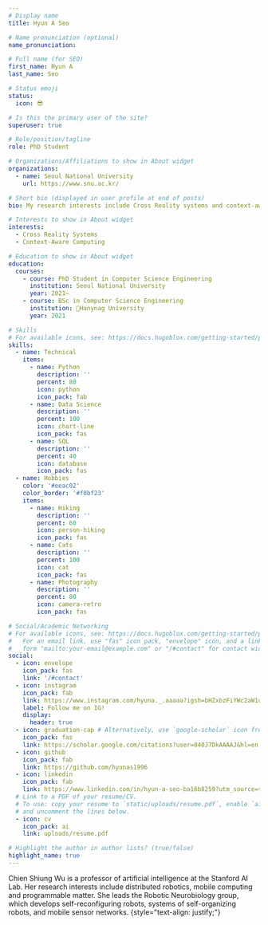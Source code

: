 ```yaml
---
# Display name
title: Hyun A Seo

# Name pronunciation (optional)
name_pronunciation:

# Full name (for SEO)
first_name: Hyun A
last_name: Seo

# Status emoji
status:
  icon: 😎

# Is this the primary user of the site?
superuser: true

# Role/position/tagline
role: PhD Student

# Organizations/Affiliations to show in About widget
organizations:
  - name: Seoul National University
    url: https://www.snu.ac.kr/

# Short bio (displayed in user profile at end of posts)
bio: My research interests include Cross Reality systems and context-aware computing in the technical human computer interaction context. 

# Interests to show in About widget
interests:
  - Cross Reality Systems
  - Context-Aware Computing 

# Education to show in About widget
education:
  courses:
    - course: PhD Student in Computer Science Engineering
      institution: Seoul National University
      year: 2021~
    - course: BSc in Computer Science Engineering
      institution: Hanynag University
      year: 2021

# Skills
# For available icons, see: https://docs.hugoblox.com/getting-started/page-builder/#icons
skills:
  - name: Technical
    items:
      - name: Python
        description: ''
        percent: 80
        icon: python
        icon_pack: fab
      - name: Data Science
        description: ''
        percent: 100
        icon: chart-line
        icon_pack: fas
      - name: SQL
        description: ''
        percent: 40
        icon: database
        icon_pack: fas
  - name: Hobbies
    color: '#eeac02'
    color_border: '#f0bf23'
    items:
      - name: Hiking
        description: ''
        percent: 60
        icon: person-hiking
        icon_pack: fas
      - name: Cats
        description: ''
        percent: 100
        icon: cat
        icon_pack: fas
      - name: Photography
        description: ''
        percent: 80
        icon: camera-retro
        icon_pack: fas

# Social/Academic Networking
# For available icons, see: https://docs.hugoblox.com/getting-started/page-builder/#icons
#   For an email link, use "fas" icon pack, "envelope" icon, and a link in the
#   form "mailto:your-email@example.com" or "/#contact" for contact widget.
social:
  - icon: envelope
    icon_pack: fas
    link: '/#contact'
  - icon: instagram
    icon_pack: fab
    link: https://www.instagram.com/hyuna._.aaaaa?igsh=bHZxbzFiYWc2aW1u&utm_source=qr
    label: Follow me on IG!
    display:
      header: true
  - icon: graduation-cap # Alternatively, use `google-scholar` icon from `ai` icon pack
    icon_pack: fas
    link: https://scholar.google.com/citations?user=840J7DkAAAAJ&hl=en
  - icon: github
    icon_pack: fab
    link: https://github.com/hyunas1996
  - icon: linkedin
    icon_pack: fab
    link: https://www.linkedin.com/in/hyun-a-seo-ba16b8259?utm_source=share&utm_campaign=share_via&utm_content=profile&utm_medium=ios_app
  # Link to a PDF of your resume/CV.
  # To use: copy your resume to `static/uploads/resume.pdf`, enable `ai` icons in `params.yaml`,
  # and uncomment the lines below.
  - icon: cv
    icon_pack: ai
    link: uploads/resume.pdf

# Highlight the author in author lists? (true/false)
highlight_name: true
---
```


Chien Shiung Wu is a professor of artificial intelligence at the Stanford AI Lab. Her research interests include distributed robotics, mobile computing and programmable matter. She leads the Robotic Neurobiology group, which develops self-reconfiguring robots, systems of self-organizing robots, and mobile sensor networks.
{style="text-align: justify;"}
